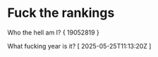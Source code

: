 # Fuck the rankings

Who the hell am I?
{ 19052819 }

What fucking year is it?
[ 2025-05-25T11:13:20Z ]
